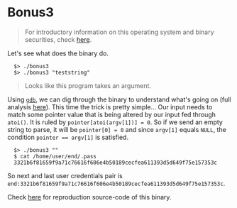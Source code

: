 # Bonus3

> For introductory information on this operating system and binary securities, check [here](./Ressources/README.md).

Let's see what does the binary do.

```shell
  $> ./bonus3
  $> ./bonus3 "teststring"

```

> Looks like this program takes an argument.

Using [`gdb`](https://linux.die.net/man/1/gdb), we can dig through the binary to understand what's going on (full analysis [here](./Ressources/gdb.md)). This time the trick is pretty simple... Our input needs to match some pointer value that is being altered by our input fed through `atoi()`. It is ruled by `pointer[atoi(argv[1])] = 0`. So if we send an empty string to parse, it will be `pointer[0] = 0` and since `argv[1]` equals `NULL`, the condition `pointer == argv[1]` is satisfied.

```shell
  $> ./bonus3 ""
  $ cat /home/user/end/.pass
  3321b6f81659f9a71c76616f606e4b50189cecfea611393d5d649f75e157353c
```

So next and last user credentials pair is `end:3321b6f81659f9a71c76616f606e4b50189cecfea611393d5d649f75e157353c`.

Check [here](./source.c) for reproduction source-code of this binary.